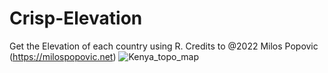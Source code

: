 # Crisp-Elevation
 
Get the Elevation of each country using R.
Credits to @2022 Milos Popovic (https://milospopovic.net)
![Kenya_topo_map](https://github.com/francis-kioni/Crisp-Elevation/assets/28396888/7e8fe190-0c58-4b14-b5f1-34f3c70d02d2)
